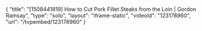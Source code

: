 {
    "title": "[1508441819] How to Cut Pork Fillet Steaks from the Loin | Gordon Ramsay",
    "type": "solo",
    "layout": "iframe-static",
    "videoId": "123178960",
    "url": "\/tvpembed\/123178960"
}